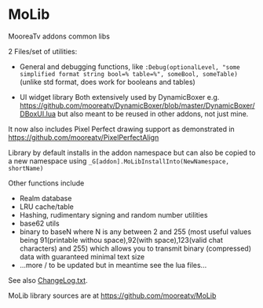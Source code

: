 # MoLib
MooreaTv addons common libs

2 Files/set of utilities:

- General and debugging functions, like
`:Debug(optionalLevel, "some simplified format string bool=% table=%", someBool, someTable)`
(unlike std format, does work for booleans and tables)

- UI widget library
Both extensively used by DynamicBoxer e.g.
https://github.com/mooreatv/DynamicBoxer/blob/master/DynamicBoxer/DBoxUI.lua
but also meant to be reused in other addons, not just mine.

It now also includes Pixel Perfect drawing support as demonstrated in
https://github.com/mooreatv/PixelPerfectAlign

Library by default installs in the addon namespace but can also be copied to a new namespace using
`_G[addon].MoLibInstallInto(NewNamespace, shortName)`

Other functions include
- Realm database
- LRU cache/table
- Hashing, rudimentary signing and random number utilities
- base62 utils
- binary to baseN where N is any between 2 and 255 (most useful values being 91(printable withou space),92(with space),123(valid chat characters) and 255)
  which allows you to transmit binary (compressed) data with guaranteed minimal text size
- ...more / to be updated but in meantime see the lua files...

See also [ChangeLog.txt](ChangeLog.txt).

MoLib library sources are at https://github.com/mooreatv/MoLib
